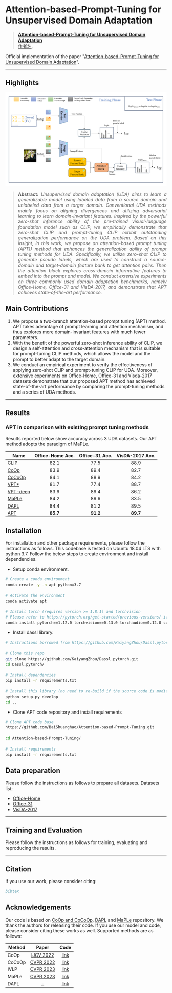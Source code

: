 # Attention-based-Prompt-Tuning for Unsupervised Domain Adaptation



> [**Attention-based-Prompt-Tuning for Unsupervised Domain Adaptation**](arXiv网址)<br>
> [作者名](作者网页),


Official implementation of the paper "[Attention-based-Prompt-Tuning for Unsupervised Domain Adaptation](arXiv网站)".
<hr />

## Highlights

![main figure](model.png)
> **<p align="justify"> Abstract:** *Unsupervised domain adaptation (UDA) aims to learn a generalizable model using labeled data from a source domain and unlabeled data from a target domain. Conventional UDA methods mainly focus on aligning divergences and utilizing adversarial learning to learn domain-invariant features. 
Inspired by the powerful zero-shot inference ability of the pre-trained visual-language foundation model such as CLIP, we empirically demonstrate that zero-shot CLIP and prompt-tuning CLIP exhibit outstanding generalization performance on the UDA problem. 
Based on this insight, in this work, we propose an attention-based prompt tuning (APT}) method that enhances the generalization ability of prompt tuning methods for UDA. 
Specifically, we utilize zero-shot CLIP to generate pseudo labels, which are used to construct a source-domain and target-domain feature bank to get attention pairs. Then the attention block explores cross-domain informative features to embed into the prompt and model.
We conduct extensive experiments on three commonly used domain adaptation benchmarks, namely Office-Home, Office-31 and VisDA-2017, and demonstrate that APT achieves state-of-the-art performance.* </p>

## Main Contributions

1) We propose a two-branch attention-based prompt tuning (APT) method. APT takes advantage of prompt learning and attention mechanism, and thus explores more domain-invariant features with much fewer parameters.
2) With the benefit of the powerful zero-shot inference ability of CLIP, we design a self-attention and cross-attention mechanism that is suitable for prompt-tuning CLIP methods, which allows the model and the prompt to better adapt to the target domain. 
3) We conduct an empirical experiment to verify the effectiveness of applying zero-shot CLIP and prompt-tuning CLIP for UDA. Moreover, extensive experiments on Office-Home, Office-31 and Visda-2017 datasets demonstrate that our proposed APT method has achieved state-of-the-art performance by comparing the prompt-tuning methods and a series of UDA methods.

<hr />

## Results
### APT in comparison with existing prompt tuning methods
Results reported below show accuracy across 3 UDA datasets. Our APT method adopts the paradigm of MaPLe.

| Name                                                      | Office-Home Acc. | Office-31 Acc. |  VisDA-2017 Acc.  | 
|-----------------------------------------------------------|:---------:|:----------:|:---------:|
| [CLIP](https://arxiv.org/abs/2103.00020)                  |   82.1   |   77.5    |   88.9   | 
| [CoOp](https://arxiv.org/abs/2109.01134)                  |   83.9   |   89.4    |   82.7   |
| [CoCoOp](https://arxiv.org/abs/2203.05557)                |   84.1   |   88.9    |   84.2   | 
| [VPT*](https://arxiv.org/abs/2203.17274)                  |   81.7   |   77.4    |   88.7   | 
| [VPT-deep](https://arxiv.org/abs/2203.17274)              |   83.9   |   89.4    |   86.2   | 
| [MaPLe](https://arxiv.org/abs/2210.03117)                 |   84.2   |   89.6    |   83.5   |
| [DAPL](https://arxiv.org/abs/2202.06687)                  |   84.4   |   81.2    |   89.5   |
| [APT](网址)                                               |   **85.7**   |   **91.2**    | **89.7** | 

## Installation 
For installation and other package requirements, please follow the instructions as follows. 
This codebase is tested on Ubuntu 18.04 LTS with python 3.7. Follow the below steps to create environment and install dependencies.

* Setup conda environment.
```bash
# Create a conda environment
conda create -y -n apt python=3.7

# Activate the environment
conda activate apt

# Install torch (requires version >= 1.8.1) and torchvision
# Please refer to https://pytorch.org/get-started/previous-versions/ if your cuda version is different
conda install pytorch==1.12.0 torchvision==0.13.0 torchaudio==0.12.0 cudatoolkit=11.3 -c pytorch
```

* Install dassl library.
```bash
# Instructions borrowed from https://github.com/KaiyangZhou/Dassl.pytorch#installation

# Clone this repo
git clone https://github.com/KaiyangZhou/Dassl.pytorch.git
cd Dassl.pytorch/

# Install dependencies
pip install -r requirements.txt

# Install this library (no need to re-build if the source code is modified)
python setup.py develop
cd ..
```

* Clone APT code repository and install requirements
```bash
# Clone APT code base
https://github.com/BaiShuanghao/Attention-based-Prompt-Tuning.git

cd Attention-based-Prompt-Tuning/

# Install requirements
pip install -r requirements.txt
```

## Data preparation
Please follow the instructions as follows to prepare all datasets.
Datasets list:
- [Office-Home](https://drive.google.com/file/d/0B81rNlvomiwed0V1YUxQdC1uOTg/view?pli=1&resourcekey=0-2SNWq0CDAuWOBRRBL7ZZsw)
- [Office-31](https://faculty.cc.gatech.edu/~judy/domainadapt/#datasets_code)
- [VisDA-2017](http://ai.bu.edu/visda-2017/#download)

<hr />


## Training and Evaluation
Please follow the instructions as follows for training, evaluating and reproducing the results.



<hr />

## Citation
If you use our work, please consider citing:
```bibtex
bibtex
```


## Acknowledgements

Our code is based on [CoOp and CoCoOp](https://github.com/KaiyangZhou/CoOp), [DAPL](https://github.com/LeapLabTHU/DAPrompt/tree/main) and [MaPLe](https://github.com/muzairkhattak/multimodal-prompt-learning) repository. We thank the authors for releasing their code. If you use our model and code, please consider citing these works as well.
Supported methods are as follows:

| Method                    | Paper                                         |                             Code                            |  
|---------------------------|:----------------------------------------------:|:---------------------------------------------------------------:|
| CoOp                      | [IJCV 2022](https://arxiv.org/abs/2109.01134) |  [link](https://github.com/KaiyangZhou/CoOp)                  |
| CoCoOp                    | [CVPR 2022](https://arxiv.org/abs/2203.05557) |                 [link](configs/trainers/CoCoOp)                 |
| IVLP                      | [CVPR 2023](https://arxiv.org/abs/2210.03117) | [link](configs/trainers/MaPLe/vit_b16_c2_ep5_batch4_2ctx.yaml)  |
| MaPLe                     | [CVPR 2023](https://arxiv.org/abs/2210.03117) | [link](configs/trainers/MaPLe/vit_b16_c2_ep5_batch4_2ctx.yaml)  |
| DAPL                      | [-](https://arxiv.org/abs/2202.06687)       | [link](https://github.com/LeapLabTHU/DAPrompt)  |
